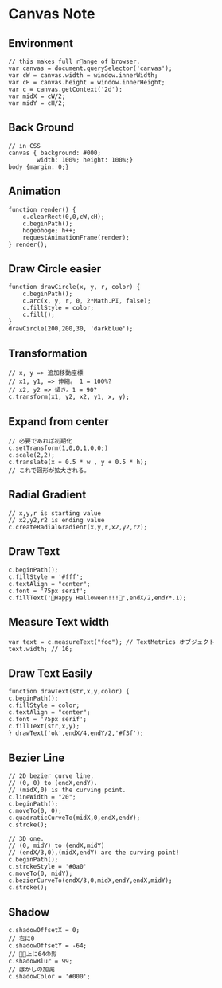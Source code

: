 # Canvas Note 

## Environment
    // this makes full range of browser.
    var canvas = document.querySelector('canvas');
    var cW = canvas.width = window.innerWidth;
    var cH = canvas.height = window.innerHeight;
    var c = canvas.getContext('2d');
    var midX = cW/2;
    var midY = cH/2;

## Back Ground
    // in CSS
    canvas { background: #000;
            width: 100%; height: 100%;}
    body {margin: 0;}

## Animation
    function render() {
        c.clearRect(0,0,cW,cH);
        c.beginPath();
        hogeohoge; h++;
        requestAnimationFrame(render);
    } render();

## Draw Circle easier
    function drawCircle(x, y, r, color) {
        c.beginPath();
        c.arc(x, y, r, 0, 2*Math.PI, false);
        c.fillStyle = color;
        c.fill();
    }
    drawCircle(200,200,30, 'darkblue');

## Transformation
    // x, y => 追加移動座標
    // x1, y1, => 伸縮。 1 = 100%?
    // x2, y2 => 傾き。1 = 90?
    c.transform(x1, y2, x2, y1, x, y);

## Expand from center
    // 必要であれば初期化
    c.setTransform(1,0,0,1,0,0;)
    c.scale(2,2);
    c.translate(x + 0.5 * w , y + 0.5 * h);
    // これで図形が拡大される。

## Radial Gradient
    // x,y,r is starting value
    // x2,y2,r2 is ending value
    c.createRadialGradient(x,y,r,x2,y2,r2);

## Draw Text
    c.beginPath();
    c.fillStyle = '#fff';
    c.textAlign = "center";
    c.font = '75px serif';
    c.fillText('🎃Happy Halloween!!!🎃',endX/2,endY*.1);

## Measure Text width
    var text = c.measureText("foo"); // TextMetrics オブジェクト
    text.width; // 16;

## Draw Text Easily
    function drawText(str,x,y,color) {
    c.beginPath();
    c.fillStyle = color;
    c.textAlign = "center";
    c.font = '75px serif';
    c.fillText(str,x,y);
    } drawText('ok',endX/4,endY/2,'#f3f');

## Bezier Line
    // 2D bezier curve line.
    // (0, 0) to (endX,endY). 
    // (midX,0) is the curving point.
    c.lineWidth = "20";
    c.beginPath();
    c.moveTo(0, 0);
    c.quadraticCurveTo(midX,0,endX,endY);
    c.stroke();

    // 3D one.
    // (0, midY) to (endX,midY)
    // (endX/3,0),(midX,endY) are the curving point!
    c.beginPath();
    c.strokeStyle = '#0a0'
    c.moveTo(0, midY);
    c.bezierCurveTo(endX/3,0,midX,endY,endX,midY);
    c.stroke();

## Shadow
    c.shadowOffsetX = 0;
    // 右に0
    c.shadowOffsetY = -64;
    // 上に64の影
    c.shadowBlur = 99;
    // ぼかしの加減
    c.shadowColor = '#000';





